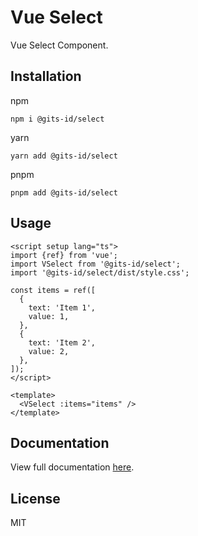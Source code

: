 # Vue Select

Vue Select Component.

## Installation

npm

```
npm i @gits-id/select
```

yarn

```
yarn add @gits-id/select
```

pnpm

```
pnpm add @gits-id/select
```

## Usage

```vue
<script setup lang="ts">
import {ref} from 'vue';
import VSelect from '@gits-id/select';
import '@gits-id/select/dist/style.css';

const items = ref([
  {
    text: 'Item 1',
    value: 1,
  },
  {
    text: 'Item 2',
    value: 2,
  },
]);
</script>

<template>
  <VSelect :items="items" />
</template>
```

## Documentation

View full documentation [here](https://gits-ui.web.app/?path=/story/components-select--default).

## License

MIT
